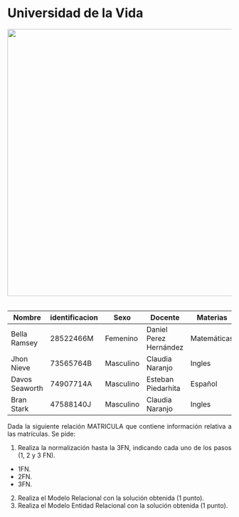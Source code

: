 <div align="justify">


# Universidad de la Vida

<div align="center">
<img src="https://images.hola.com/images/026b-12be755bd68c-88fa12421828-1000/horizontal-1200/chicos-de-acceso-a-la-universidad.jpg" width="600px"/>
</div>

</br>

| Nombre | identificacion | Sexo | Docente | Materias |
| -----| -----| -----| -----| -----|
| Bella Ramsey | 28522466M | Femenino | Daniel Perez Hernández | Matemáticas |
| Jhon Nieve  | 73565764B | Masculino | Claudia Naranjo | Ingles |
| Davos Seaworth | 74907714A | Masculino | Esteban Piedarhita | Español |
| Bran Stark | 47588140J | Masculino | Claudia Naranjo | Ingles |


Dada la siguiente relación MATRICULA  que contiene información relativa a las matrículas. Se pide:
1. Realiza la normalización hasta la 3FN, indicando cada uno de los pasos (1, 2 y 3 FN).
- 1FN.
- 2FN.
- 3FN.
2. Realiza el Modelo Relacional con la solución obtenida (1 punto).
3. Realiza el Modelo Entidad Relacional con la solución obtenida (1 punto).

</div>